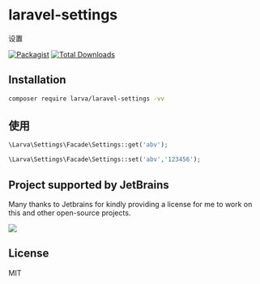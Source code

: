 # laravel-settings

设置

[![Packagist](https://img.shields.io/packagist/l/larva/laravel-settings.svg?maxAge=2592000)](https://packagist.org/packages/larva/laravel-settings)
[![Total Downloads](https://img.shields.io/packagist/dt/larva/laravel-settings.svg?style=flat-square)](https://packagist.org/packages/larva/laravel-settings)


## Installation

```bash
composer require larva/laravel-settings -vv
```


## 使用
```php
\Larva\Settings\Facade\Settings::get('abv');

\Larva\Settings\Facade\Settings::set('abv','123456');
```

## Project supported by JetBrains

Many thanks to Jetbrains for kindly providing a license for me to work on this and other open-source projects.

[![](https://resources.jetbrains.com/storage/products/company/brand/logos/jb_beam.svg)](https://www.jetbrains.com/?from=https://github.com/overtrue)

## License

MIT